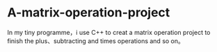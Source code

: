 # A-matrix-operation-project
In my tiny programme，i use C++ to creat a matrix operation project to finish the plus、subtracting and times operations and so on。
